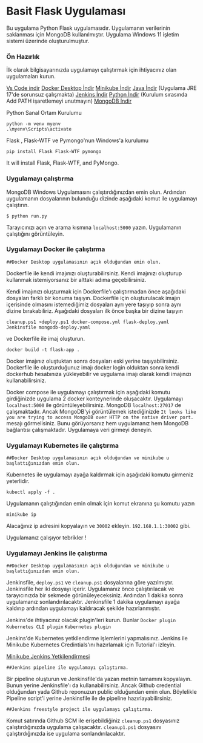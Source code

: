 # Basit Flask Uygulaması

Bu uygulama Python Flask uygulamasıdır. Uygulamanın verilerinin saklanması için MongoDB kullanılmıştır. Uygulama Windows 11 işletim sistemi üzerinde oluşturulmuştur.

### Ön Hazırlık

İlk olarak bilgisayarınızda uygulamayı çalıştırmak için ihtiyacınız olan uygulamaları kurun.

[Vs Code indir](https://code.visualstudio.com/)
[Docker Desktop İndir](https://www.docker.com/products/docker-desktop/)
[Minikube İndir](https://minikube.sigs.k8s.io/docs/)
[Java İndir](https://www.oracle.com/tr/java/technologies/downloads/#java17) (Uygulama JRE 17'de sorunsuz çalışmakta)
[Jenkins İndir](https://www.jenkins.io/)
[Python İndir](https://www.python.org/downloads/) (Kurulum sırasında Add PATH işaretlemeyi unutmayın)
[MongoDB İndir](https://www.mongodb.com/docs/manual/tutorial/install-mongodb-on-windows/)


Python Sanal Ortam Kurulumu

```
python -m venv myenv
.\myenv\Scripts\activate
```
Flask , Flask-WTF ve Pymongo'nun Windows'a kurulumu

```
pip install Flask Flask-WTF pymongo
```

It will install Flask, Flask-WTF, and PyMongo.

### Uygulamayı çalıştırma

MongoDB Windows Uygulamasını çalıştırdığınızdan emin olun. Ardından uygulamanın dosyalarının bulunduğu dizinde aşağıdaki komut ile uygulamayı çalıştırın.

```
$ python run.py
```

Tarayıcınızı açın ve arama kısmına `localhost:5000` yazın. Uygulamanın çalıştığını görüntüleyin.

### Uygulamayı Docker ile çalıştırma

`##Docker Desktop uygulamasının açık olduğundan emin olun.`

Dockerfile ile kendi imajınızı oluşturabilirsiniz. Kendi imajınızı oluşturup kullanmak istemiyorsanız bir alttaki adıma geçebilirsiniz.

Kendi imajınızı oluşturmak için Dockerfile'ı çalıştırmadan önce aşağıdaki dosyaları farklı bir konuma taşıyın. Dockerfile için oluşturulacak imajın içerisinde olmasını istemediğimiz dosyaları ayrı yere taşıyıp sonra aynı dizine bırakabiliriz. Aşağıdaki dosyaları ilk önce başka bir dizine taşıyın

`cleanup.ps1 >deploy.ps1 docker-compose.yml flask-deploy.yaml Jenkinsfile mongodb-deploy.yaml`

ve Dockerfile ile imaj oluşturun.

```
docker build -t flask-app .
```
Docker imajınız oluştuktan sonra dosyaları eski yerine taşıyabilirsiniz. Dockerfile ile oluşturduğunuz imajı docker login olduktan sonra kendi dockerhub hesabınıza yükleyebilir ve uygulama imajı olarak kendi imajınızı kullanabilirsiniz.

Docker compose ile uygulamayı çalıştırmak için aşağıdaki komutu girdiğinizde uygulama 2 docker konteynerinde oluşacaktır. Uygulamayı `localhost:5000` ile görüntüleyebilirsiniz. MongoDB `localhost:27017` de çalışmaktadır. Ancak MongoDB'yi görüntülemek istediğinizde `It looks like you are trying to access MongoDB over HTTP on the native driver port.` mesajı görmelisiniz. Bunu görüyorsanız hem uygulamanız hem MongoDB bağlantısı çalışmaktadır. Uygulamaya veri girmeyi deneyin.

### Uygulamayı Kubernetes ile çalıştırma

`##Docker Desktop uygulamasının açık olduğundan ve minikube u başlattığınızdan emin olun.`

Kubernetes ile uygulamayı ayağa kaldırmak için aşağıdaki komutu girmeniz yeterlidir.

```
kubectl apply -f .
```

Uygulamanın çalıştığından emin olmak için komut ekranına şu komutu yazın


```
minikube ip
```

Alacağınız ip adresini kopyalayın ve `30002` ekleyin. `192.168.1.1:30002` gibi.

Uygulamanız çalışıyor tebrikler !

### Uygulamayı Jenkins ile çalıştırma

`##Docker Desktop uygulamasının açık olduğundan ve minikube u başlattığınızdan emin olun.`

Jenkinsfile, `deploy.ps1` ve `cleanup.ps1` dosyalarına göre yazılmıştır. Jenkinsfile her iki dosyayı içerir. Uygulamanız önce çalıştırılacak ve tarayıcınızda bir sekmede görünüleyeceksiniz. Ardından 1 dakika sonra uygulamanız sonlandırılacaktır. Jenkinsfile 1 dakika uygulamayı ayağa kaldırıp ardından uygulamayı kaldıracak şekilde hazırlanmıştır.

Jenkins'de ihtiyacınız olacak plugin'leri kurun. Bunlar `Docker plugin` `Kubernetes CLI plugin` `Kubernetes plugin`

Jenkins'de Kubernetes yetkilendirme işlemlerini yapmalısınız. Jenkins ile Minikube Kubernetes Credintials'ını hazırlamak için Tutorial'ı izleyin. 

[Minikube Jenkins Yetkilendirmesi](https://www.youtube.com/watch?v=fodA9rM5xoo)

`##Jenkins pipeline ile uygulamayı çalıştırma.`

Bir pipeline oluşturun ve Jenkinsfile'da yazan metnin tamamını kopyalayın. Bunun yerine Jenkinsfile'ı da kullanabilirsiniz. Ancak Github credential olduğundan yada Github reponuzun public olduğundan emin olun. Böylelikle Pipeline script'i yerine Jenkinsfile ile de pipeline hazırlayabilirsiniz.

`##Jenkins freestyle project ile uygulamayı çalıştırma.`

Komut satırında Github SCM ile erişebildiğiniz `cleanup.ps1` dosyasınız çalıştırdığınızda uygulama çalışacaktır. `cleanup1.ps1` dosyasını çalıştırdığınızda ise uygulama sonlandırılacaktır.
